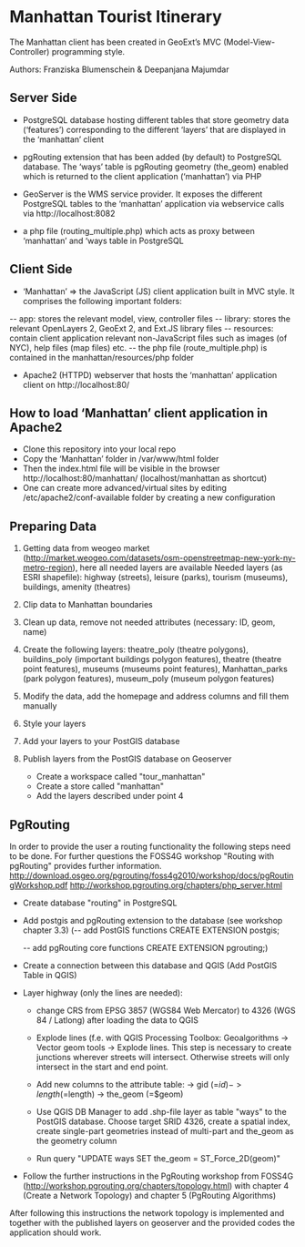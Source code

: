 # Manhattan Tourist Itinerary

The Manhattan client has been created in GeoExt’s MVC (Model-View-Controller) programming style.

Authors: Franziska Blumenschein & Deepanjana Majumdar

## Server Side

- PostgreSQL database hosting different tables that store geometry data (‘features’) corresponding to the different ‘layers’ that are displayed in the ‘manhattan’ client

- pgRouting extension that has been added (by default) to PostgreSQL database. The ‘ways’ table is pgRouting geometry (the_geom) enabled which is returned to the client application (‘manhattan’) via PHP

- GeoServer is the WMS service provider. It exposes the different PostgreSQL tables to the ‘manhattan’ application via webservice calls via http://localhost:8082

- a php file (routing_multiple.php) which acts as proxy between ‘manhattan’ and ‘ways
 table in PostgreSQL

## Client Side

- ‘Manhattan’ => the JavaScript (JS) client application built in MVC style. It comprises the following important folders:

-- app: stores the relevant model, view, controller files
-- library: stores the relevant OpenLayers 2, GeoExt 2, and Ext.JS library files
-- resources: contain client application relevant non-JavaScript files such as images (of NYC), help files (map files) etc.
-- the php file (route_multiple.php) is contained in the manhattan/resources/php folder

- Apache2 (HTTPD) webserver that hosts the ‘manhattan’ application client on http://localhost:80/ 

## How to load ‘Manhattan’ client application in Apache2

- Clone this repository into your local repo
- Copy the ‘Manhattan’ folder in /var/www/html folder
- Then the index.html file will be visible in the browser http://localhost:80/manhattan/ (localhost/manhattan as shortcut)
- One can create more advanced/virtual sites by editing /etc/apache2/conf-available folder by creating a new configuration

## Preparing Data

1. Getting data from weogeo market (http://market.weogeo.com/datasets/osm-openstreetmap-new-york-ny-metro-region), here all needed layers are available
   Needed layers (as ESRI shapefile): highway (streets), leisure (parks), tourism (museums), buildings, amenity (theatres)
   
2. Clip data to Manhattan boundaries

3. Clean up data, remove not needed attributes (necessary: ID, geom, name)

4. Create the following layers: theatre_poly (theatre polygons), buildins_poly (important buildings polygon features), theatre (theatre point features), 
   museums (museums point features), Manhattan_parks (park polygon features), museum_poly (museum polygon features)
   
5. Modify the data, add the homepage and address columns and fill them manually

6. Style your layers

7. Add your layers to your PostGIS database

8. Publish layers from the PostGIS database on Geoserver
	- Create a workspace called "tour_manhattan"
	- Create a store called "manhattan"
	- Add the layers described under point 4

## PgRouting

In order to provide the user a routing functionality the following steps need to be done. For further questions the FOSS4G workshop "Routing with pgRouting" provides
further information.
http://download.osgeo.org/pgrouting/foss4g2010/workshop/docs/pgRoutingWorkshop.pdf
http://workshop.pgrouting.org/chapters/php_server.html

- Create database "routing" in PostgreSQL 

- Add postgis and pgRouting extension to the database (see workshop chapter 3.3)
  (-- add PostGIS functions
	CREATE EXTENSION postgis;

	-- add pgRouting core functions
	CREATE EXTENSION pgrouting;)

- Create a connection between this database and QGIS (Add PostGIS Table in QGIS)

- Layer highway (only the lines are needed):

	- change CRS from EPSG 3857 (WGS84 Web Mercator) to 4326 (WGS 84 / Latlong) after loading the data to QGIS
	
	- Explode lines (f.e. with QGIS Processing Toolbox: Geoalgorithms -> Vector geom tools -> Explode lines. 
	  This step is necessary to create junctions wherever streets will intersect. Otherwise streets will only intersect in the start and end point.
	  
	- Add new columns to the attribute table: -> gid (=$id)
											  -> length (=$length)
											  -> the_geom (=$geom)
	
    - Use QGIS DB Manager to add .shp-file layer as table "ways" to the PostGIS database. Choose target SRID 4326, create a spatial index, create single-part geometries 
	  instead of multi-part and the_geom as the geometry column
	  
	- Run query "UPDATE ways SET the_geom = ST_Force_2D(geom)"

- Follow the further instructions in the PgRouting workshop from FOSS4G (http://workshop.pgrouting.org/chapters/topology.html) with chapter 4 (Create a Network Topology)
  and chapter 5 (PgRouting Algorithms)
  
After following this instructions the network topology is implemented and together with the published layers on geoserver and the provided codes the application 
should work.
